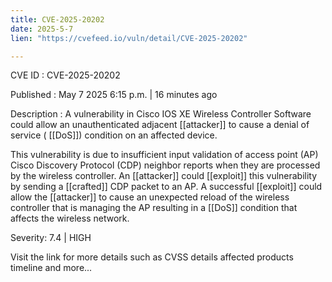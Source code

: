 ```yaml
---
title: CVE-2025-20202
date: 2025-5-7
lien: "https://cvefeed.io/vuln/detail/CVE-2025-20202"

---
```


CVE ID : CVE-2025-20202

Published :  May 7
2025
6:15 p.m. | 16 minutes ago

Description : A vulnerability in Cisco IOS XE Wireless Controller Software could allow an unauthenticated
adjacent  [[attacker]] to cause a denial of service ( [[DoS]]) condition on an affected device.

 This vulnerability is due to insufficient input validation of access point (AP) Cisco Discovery Protocol (CDP) neighbor reports when they are processed by the wireless controller. An  [[attacker]] could  [[exploit]] this vulnerability by sending a  [[crafted]] CDP packet to an AP. A successful  [[exploit]] could allow the  [[attacker]] to cause an unexpected reload of the wireless controller that is managing the AP
resulting in a  [[DoS]] condition that affects the wireless network.

Severity: 7.4 | HIGH

Visit the link for more details
such as CVSS details
affected products
timeline
and more...
